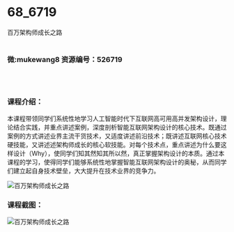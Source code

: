 # 68_6719
百万架构师成长之路
<br/></br>
<h3>微:mukewang8 资源编号：526719</h3>
<br/></br>
<h3>课程介绍：</h3>
<p>本课程带领同学们系统性地学习人工智能时代下互联网高可用高并发架构设计，理论结合实践，并重点讲述案例，深度剖析智能互联网架构设计的核心技术。既通过案例的方式讲述业界主流干货技术，又适度讲述前沿技术；既讲述互联网核心技术硬技能，又讲述述架构师成长的核心软技能。对每个技术点，重点讲述为什么要这样设计（Why），使同学们知其然知其所以然，真正掌握架构设计的本质。通过本课程的学习，使得同学们能够系统性地掌握智能互联网架构设计的奥秘，从而同学们建立起自身技术壁垒，大大提升在技术业界的竞争力。</p>
<p><img src="https://www.ko996.com/wp-content/uploads/img/2019/08/1-116-300x164.png" alt="百万架构师成长之路"></p>
<h3>课程截图：</h3>
<p><img src="https://www.ko996.com/wp-content/uploads/img/2019/08/2-133.png" alt="百万架构师成长之路"></p>

